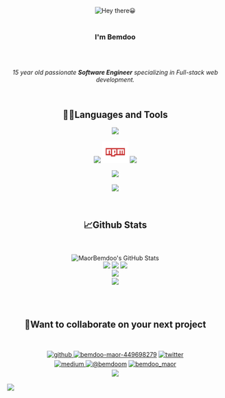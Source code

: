 <p align="center"><img src="https://www.funimada.com/assets/images/cards/big/hello-4.gif" alt="Hey there😀"></p>

<h3 align="center"><br>
<b>I'm Bemdoo</b></h3><br><br>

<p align="center"><i>15 year old passionate <b>Software Engineer</b> specializing in Full-stack web development.</i></p><br>

<h2 align="center">👨‍💻Languages and Tools</h2>
<p align="center">
   <img src="https://skillicons.dev/icons?i=html,css,bootstrap,sass,js,jquery,react"/>
</p>

<p align="center">
   <img src="https://skillicons.dev/icons?i=git,github,bash,figma"/>
   <img width="60" height="50px" src="./assets/npm logo.png" alt="npm"/>
   <img src="https://skillicons.dev/icons?i=webpack,vite"/>
</p>

<p align="center">
   <img src="https://skillicons.dev/icons?i=py,django,cpp,arduino,idea,powershell,markdown"/>
</p>

<p align="center">
   <img src="https://skillicons.dev/icons?i=visualstudio,vscode,vim,jenkins,atom,wordpress,codepen"/>
</p><br>

<h2 align="center">📈Github Stats</h2><br>
<p align="center"><img  alt="MaorBemdoo's GitHub Stats" src="https://github-readme-stats.vercel.app/api?username=MaorBemdoo&theme=blueberry&show_icons=true&hide_border=false&count_private=true"/><br>
<img src="https://github-profile-summary-cards.vercel.app/api/cards/profile-details?username=MaorBemdoo&theme=zenburn">
<img src="https://github-readme-activity-graph.vercel.app/graph?username=MaorBemdoo&theme=gruvbox">
<img src="https://github-readme-stats.vercel.app/api/top-langs?username=MaorBemdoo&layout=pie&theme=dracula&langs_count=7"/><br>
<img src="https://github-readme-streak-stats.herokuapp.com/?user=MaorBemdoo&theme=blueberry"/><br>
<img src="https://github-profile-trophy.vercel.app/?username=MaorBemdoo&theme=gitdimmed&row=2&column=3"></p><br><br>

<h2 align="center">🤼Want to collaborate on  your next project</h2><br>
<p align="center">
<a href="https://github.com/MaorBemdoo" target="_blank">
<img src="https://img.shields.io/badge/github-%2324292e.svg?&style=for-the-badge&logo=github&logoColor=white" alt=github style="margin-bottom: 5px;" />
</a>
<a href="https://linkedin.com/in/bemdoo-maor-449698279" target="_blank"><img src="https://img.shields.io/badge/linkedin-blue.svg?&style=for-the-badge&logo=linkedin&logoColor=white" style="margin-bottom: 5px;" alt="bemdoo-maor-449698279"></a>
<a href="https://twitter.com/BemdooMaor" target="_blank">
<img src="https://img.shields.io/badge/twitter-%2300acee.svg?&style=for-the-badge&logo=twitter&logoColor=white" alt=twitter style="margin-bottom: 5px;" />
</a><br>
<a href="https://medium.com/@bemdoo.maor1" target="_blank">
<img src="https://img.shields.io/badge/medium-%23292929.svg?&style=for-the-badge&logo=medium&logoColor=white" alt=medium style="margin-bottom: 5px;" />
</a>  
<a href="https://hashnode.com/@bemdoom" target="_blank"><img src="https://img.shields.io/badge/hashnode-blue.svg?&style=for-the-badge&logo=hashnode&logoColor=white" style="margin-bottom: 5px;" alt="@bemdoom"></a>
<a href="https://www.hackerrank.com/bemdoo_maor" target="_blank"><img src="https://img.shields.io/badge/hackerrank-darkgreen.svg?&style=for-the-badge&logo=hackerrank&logoColor=white" style="margin-bottom: 5px;" alt="bemdoo_maor"></a><br>
<a href="mailto:bemdoo.maor1@gmail.com"><img src="https://img.shields.io/badge/Gmail-bemdoo.maor1@gmail.com-red?style=for-the-badge&logo=gmail"></a>
</p>

<img src="https://capsule-render.vercel.app/api?type=waving&color=gradient&height=100&section=footer">
